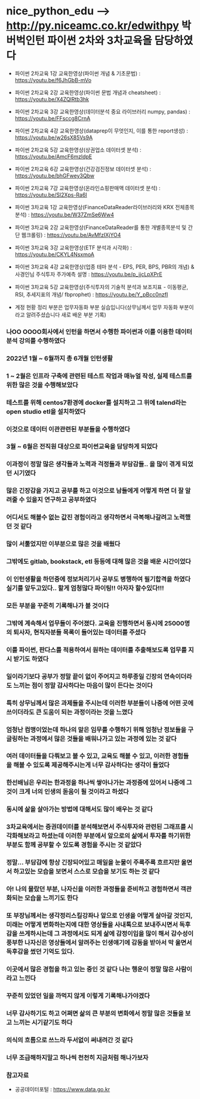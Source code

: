 # nice_python_edu  --> http://py.niceamc.co.kr/edwithpy 박버벅인턴 파이썬 2차와 3차교육을 담당하였다

- 파이썬 2차교육 1강 교육한영상(파이썬 개념 & 기초문법) : https://youtu.be/f6JhGbB-mVo 
- 파이썬 2차교육 2강 교육한영상(파이썬 문법 개념과 cheatsheet) : https://youtu.be/X4ZQlRtb3hk
- 파이썬 2차교육 3강 교육한영상(데이터분석 중요 라이브러리 numpy, pandas) : https://youtu.be/FFsccg8CrnA
- 파이썬 2차교육 4강 교육한영상(dataprep이 무엇인지, 이를 통한 report생성) : https://youtu.be/w26sX85Vs9A
- 파이썬 2차교육 5강 교육한영상(상권업소 데이터셋 분석) : https://youtu.be/AmcF6mzldpE
- 파이썬 2차교육 6강 교육한영상(건강검진정보 데이터셋 분석) : https://youtu.be/bhGFwey3Qbw
- 파이썬 2차교육 7강 교육한영상(온라인쇼핑판매액 데이터셋 분석) : https://youtu.be/Sl2Xps-Ra6I






- 파이썬 3차교육 1강 교육한영상(FinanceDataReader라이브러리와 KRX 전체종목분석) : https://youtu.be/W37ZmSe6Ww4
- 파이썬 3차교육 2강 교육한영상(FinanceDataReader를 통한 개별종목분석 및 간단 웹크롤링) : https://youtu.be/AvMfzIXjYO4
- 파이썬 3차교육 3강 교육한영상(ETF 분석과 시각화) : https://youtu.be/CKYL4NsxmoA
- 파이썬 3차교육 4강 교육한영상(업종 테마 분석 - EPS, PER, BPS, PBR의 개념) & 사경인님 주식투자 주가예측 설명 : https://youtu.be/p_jjcLpXPrE
- 파이썬 3차교육 5강 교육한영상(주식투자의 기술적 분석과 보조지표 - 이동평균, RSI, 추세지표의 개념/ fbprophet) : https://youtu.be/Y_pBcc0nzfI

- 계정 현황 정리 부분은 업무자동화 부분 실습입니다(상무님께서 업무 자동화 부분이라고 알려주셨습니다 새로 배운 부분 기록)



### 나OO OOOO회사에서 인턴을 하면서 수행한 파이썬과 이를 이용한 데이터분석 강의를 수행하였다
### 2022년 1월 ~ 6월까지 총 6개월 인턴생활
### 1 ~ 2월은 인프라 구축에 관련된 테스트 작업과 매뉴얼 작성, 실제 테스트를 위한 많은 것을 수행해보았다
### 테스트를 위해 centos7환경에 docker를 설치하고 그 위에 talend라는 open studio etl을 설치하였다
### 이것으로 데이터 이관관련된 부분들을 수행하였다
### 3월 ~ 6월은 전직원 대상으로 파이썬교육을 담당하게 되었다
### 이과정이 정말 많은 생각들과 노력과 걱정들과 부담감들.. 을 많이 겪게 되었던 시기였다
### 많은 긴장감을 가지고 공부를 하고 이것으로 남들에게 어떻게 하면 더 잘 알려줄 수 있을지 연구하고 공부하였다
### 어디서도 해볼수 없는 값진 경험이라고 생각하면서 극복해나갈려고 노력했던 것 같다
### 많이 서툴었지만 이부분으로 많은 것을 배웠다
### 그밖에도 gitlab, bookstack, etl 등등에 대해 많은 것을 배운 시간이었다
### 이 인턴생활을 하던중에 정보처리기사 공부도 병행하여 필기합격을 하였다 실기를 앞두고있다.. 할게 엄청많다 파이팅!! 아자자 할수있다!!! 
### 모든 부분을 꾸준히 기록해나가 볼 것이다 
### 그밖에 계속해서 업무들이 주어졌다. 교육을 진행하면서 동시에 25000명의 퇴사자, 현직자분들 목록이 들어있는 데이터를 주셨다
### 이를 파이썬, 판다스를 적용하여서 원하는 데이터를 추출해보도록 업무를 지시 받기도 하였다
### 일이라기보다 공부가 정말 끝이 없이 주어지고 하루종일 긴장의 연속이더라도 느끼는 점이 정말 감사하다는 마음이 많이 든다는 것이다
### 특히 상무님께서 많은 과제들을 주시는데 이러한 부분들이 나중에 어떤 곳에 쓰이더라도 큰 도움이 되는 과정이라는 것을 느꼈다
### 엄청난 컴맹이었는데 하나의 맡은 임무를 수행하기 위해 엄청난 정보들을 구글링하는 과정에서 많은 것들을 배워나가고 있는 과정에 있는 것 같다
### 여러 데이터들을 다뤄보고 볼 수 있고, 교육도 해볼 수 있고, 이러한 경험들을 해볼 수 있도록 제공해주시는게 너무 감사하다는 생각이 들었다 
### 한선배님은 우리는 한과정을 하나씩 쌓아나가는 과정중에 있어서 나중에 그것이 크게 너의 인생의 돋움이 될 것이라고 하셨다 
### 동시에 삶을 살아가는 방법에 대해서도 많이 배우는 것 같다
### 3차교육에서는 증권데이터를 분석해보면서 주식투자와 관련된 그래프를 시각화해보라고 하셨는데 이러한 부분에서 앞으로의 삶에서 투자를 하기위한 부분도 함께 공부할 수 있도록 경험을 주시는 것 같았다
### 정말... 부담감에 항상 긴장되어있고 매일을 눈물이 주룩주룩 흐르지만 울면서 하고있는 모습을 보면서 스스로 모습을 보기도 하는 것 같다 
### 아! 나의 몰랐던 부분, 나자신을 이러한 과정들을 준비하고 경험하면서 객관화되는 모습을 느끼기도 한다
### 또 부장님께서는 생각정리스킬강좌나 앞으로 인생을 어떻게 살아갈 것인지, 미래는 어떻게 변화하는지에 대한 영상들을 사내톡으로 보내주시면서 독후감을 쓰게하시는데 그 과정에서도 되게 삶에 감정이입을 많이 해서 감수성이 풍부한 나자신은 영상들에서 알려주는 인생얘기에 감동을 받아서 막 울면서 독후감을 썼던 기억도 있다. 
### 이곳에서 많은 경험을 하고 있는 중인 것 같다  나는 행운이 정말 많은 사람이라고 느낀다
### 꾸준히 있었던 일을 까먹지 않게 이렇게 기록해나가야겠다
### 너무 감사하기도 하고 어쩌면 삶의 큰 부분의 변화에서 정말 많은 것들을 보고 느끼는 시기같기도 하다
### 의식의 흐름으로 쓰느라 두서없이 써내려간 것 같다
### 너무 조급해하지말고 하나씩 천천히 지금처럼 해나가보자

### 참고자료
- 공공데이터포털 : https://www.data.go.kr

